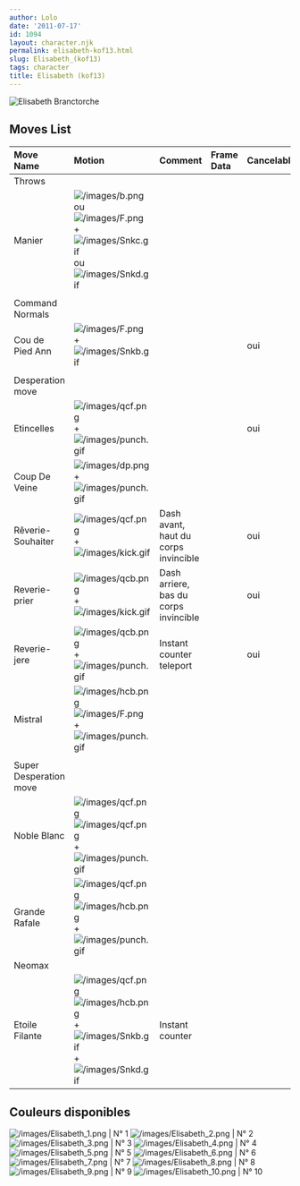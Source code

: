```yaml
---
author: Lolo
date: '2011-07-17'
id: 1094
layout: character.njk
permalink: elisabeth-kof13.html
slug: Elisabeth_(kof13)
tags: character
title: Elisabeth (kof13)
---
```


![Elisabeth Branctorche
](/images/Elisabethkof13.gif "Elisabeth Branctorche ")

## Moves List

| Move Name              | Motion                                                                                                                                                             | Comment                               | Frame Data | Cancelable | Damage LOW/HIGH/EX |
|:-----------------------|:-------------------------------------------------------------------------------------------------------------------------------------------------------------------|:--------------------------------------|:-----------|:-----------|:-------------------|
| Throws                 |                                                                                                                                                                    |                                       |            |            |                    |
| Manier                 | ![](/images/b.png "/images/b.png")ou ![](/images/F.png "/images/F.png") + ![](/images/Snkc.gif "/images/Snkc.gif") ou ![](/images/Snkd.gif "/images/Snkd.gif")     |                                       |            |            | 100                |
|                        |                                                                                                                                                                    |                                       |            |            |                    |
| Command Normals        |                                                                                                                                                                    |                                       |            |            |                    |
| Cou de Pied Ann        | ![](/images/F.png "/images/F.png") + ![](/images/Snkb.gif "/images/Snkb.gif")                                                                                      |                                       |            | oui        | 50                 |
|                        |                                                                                                                                                                    |                                       |            |            |                    |
| Desperation move       |                                                                                                                                                                    |                                       |            |            |                    |
| Etincelles             | ![](/images/qcf.png "/images/qcf.png") +![](/images/punch.gif "/images/punch.gif")                                                                                 |                                       |            | oui        | 70/55x2/60x3       |
| Coup De Veine          | ![](/images/dp.png "/images/dp.png") +![](/images/punch.gif "/images/punch.gif")                                                                                   |                                       |            |            | 60/80              |
| Rêverie-Souhaiter      | ![](/images/qcf.png "/images/qcf.png") +![](/images/kick.gif "/images/kick.gif")                                                                                   | Dash avant, haut du corps invincible  |            | oui        | 0                  |
| Reverie-prier          | ![](/images/qcb.png "/images/qcb.png") +![](/images/kick.gif "/images/kick.gif")                                                                                   | Dash arriere, bas du corps invincible |            | oui        | 0                  |
| Reverie-jere           | ![](/images/qcb.png "/images/qcb.png") +![](/images/punch.gif "/images/punch.gif")                                                                                 | Instant counter teleport              |            | oui        | 0                  |
| Mistral                | ![](/images/hcb.png "/images/hcb.png")![](/images/F.png "/images/F.png") +![](/images/punch.gif "/images/punch.gif")                                               |                                       |            |            | 150/100            |
|                        |                                                                                                                                                                    |                                       |            |            |                    |
| Super Desperation move |                                                                                                                                                                    |                                       |            |            |                    |
| Noble Blanc            | ![](/images/qcf.png "/images/qcf.png") ![](/images/qcf.png "/images/qcf.png") +![](/images/punch.gif "/images/punch.gif")                                          |                                       |            |            | 18x10/20x14+60     |
| Grande Rafale          | ![](/images/qcf.png "/images/qcf.png") ![](/images/hcb.png "/images/hcb.png") +![](/images/punch.gif "/images/punch.gif")                                          |                                       |            |            | 40+10x13+30        |
| Neomax                 |                                                                                                                                                                    |                                       |            |            |                    |
| Etoile Filante         | ![](/images/qcf.png "/images/qcf.png")![](/images/hcb.png "/images/hcb.png") + ![](/images/Snkb.gif "/images/Snkb.gif") + ![](/images/Snkd.gif "/images/Snkd.gif") | Instant counter                       |            |            | 25x19              |

## Couleurs disponibles

![](/images/Elisabeth_1.png "/images/Elisabeth_1.png") \| N° 1
![](/images/Elisabeth_2.png "/images/Elisabeth_2.png") \| N° 2
![](/images/Elisabeth_3.png "/images/Elisabeth_3.png") \| N° 3
![](/images/Elisabeth_4.png "/images/Elisabeth_4.png") \| N° 4
![](/images/Elisabeth_5.png "/images/Elisabeth_5.png") \| N° 5
![](/images/Elisabeth_6.png "/images/Elisabeth_6.png") \| N° 6
![](/images/Elisabeth_7.png "/images/Elisabeth_7.png") \| N° 7
![](/images/Elisabeth_8.png "/images/Elisabeth_8.png") \| N° 8
![](/images/Elisabeth_9.png "/images/Elisabeth_9.png") \| N° 9
![](/images/Elisabeth_10.png "/images/Elisabeth_10.png") \| N° 10